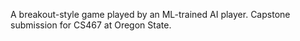 A breakout-style game played by an ML-trained AI player. Capstone submission for CS467 at Oregon State. 
